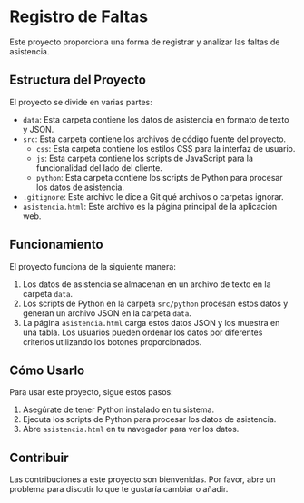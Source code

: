 # Registro de Faltas

Este proyecto proporciona una forma de registrar y analizar las faltas de asistencia.

## Estructura del Proyecto

El proyecto se divide en varias partes:

- `data`: Esta carpeta contiene los datos de asistencia en formato de texto y JSON.
- `src`: Esta carpeta contiene los archivos de código fuente del proyecto.
  - `css`: Esta carpeta contiene los estilos CSS para la interfaz de usuario.
  - `js`: Esta carpeta contiene los scripts de JavaScript para la funcionalidad del lado del cliente.
  - `python`: Esta carpeta contiene los scripts de Python para procesar los datos de asistencia.
- `.gitignore`: Este archivo le dice a Git qué archivos o carpetas ignorar.
- `asistencia.html`: Este archivo es la página principal de la aplicación web.

## Funcionamiento

El proyecto funciona de la siguiente manera:

1. Los datos de asistencia se almacenan en un archivo de texto en la carpeta `data`.
2. Los scripts de Python en la carpeta `src/python` procesan estos datos y generan un archivo JSON en la carpeta `data`.
3. La página `asistencia.html` carga estos datos JSON y los muestra en una tabla. Los usuarios pueden ordenar los datos por diferentes criterios utilizando los botones proporcionados.

## Cómo Usarlo

Para usar este proyecto, sigue estos pasos:

1. Asegúrate de tener Python instalado en tu sistema.
2. Ejecuta los scripts de Python para procesar los datos de asistencia.
3. Abre `asistencia.html` en tu navegador para ver los datos.

## Contribuir

Las contribuciones a este proyecto son bienvenidas. Por favor, abre un problema para discutir lo que te gustaría cambiar o añadir.
